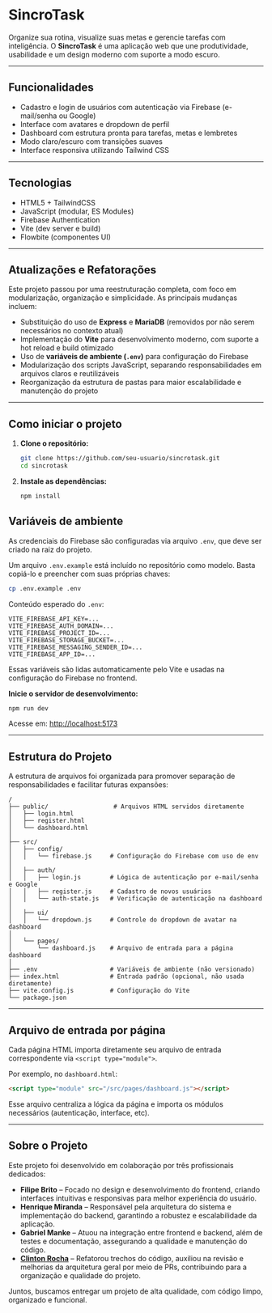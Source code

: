 # SincroTask

Organize sua rotina, visualize suas metas e gerencie tarefas com inteligência. O **SincroTask** é uma aplicação web que une produtividade, usabilidade e um design moderno com suporte a modo escuro.

---

## Funcionalidades

* Cadastro e login de usuários com autenticação via Firebase (e-mail/senha ou Google)
* Interface com avatares e dropdown de perfil
* Dashboard com estrutura pronta para tarefas, metas e lembretes
* Modo claro/escuro com transições suaves
* Interface responsiva utilizando Tailwind CSS

---

## Tecnologias

* HTML5 + TailwindCSS
* JavaScript (modular, ES Modules)
* Firebase Authentication
* Vite (dev server e build)
* Flowbite (componentes UI)

---

## Atualizações e Refatorações

Este projeto passou por uma reestruturação completa, com foco em modularização, organização e simplicidade. As principais mudanças incluem:

* Substituição do uso de **Express** e **MariaDB** (removidos por não serem necessários no contexto atual)
* Implementação do **Vite** para desenvolvimento moderno, com suporte a hot reload e build otimizado
* Uso de **variáveis de ambiente (`.env`)** para configuração do Firebase
* Modularização dos scripts JavaScript, separando responsabilidades em arquivos claros e reutilizáveis
* Reorganização da estrutura de pastas para maior escalabilidade e manutenção do projeto

---

## Como iniciar o projeto

1. **Clone o repositório:**

   ```bash
   git clone https://github.com/seu-usuario/sincrotask.git
   cd sincrotask
   ```

2. **Instale as dependências:**

   ```bash
   npm install
   ```

## Variáveis de ambiente

As credenciais do Firebase são configuradas via arquivo `.env`, que deve ser criado na raiz do projeto.

Um arquivo `.env.example` está incluído no repositório como modelo. Basta copiá-lo e preencher com suas próprias chaves:

```bash
cp .env.example .env
```

Conteúdo esperado do `.env`:

```env
VITE_FIREBASE_API_KEY=...
VITE_FIREBASE_AUTH_DOMAIN=...
VITE_FIREBASE_PROJECT_ID=...
VITE_FIREBASE_STORAGE_BUCKET=...
VITE_FIREBASE_MESSAGING_SENDER_ID=...
VITE_FIREBASE_APP_ID=...
```

Essas variáveis são lidas automaticamente pelo Vite e usadas na configuração do Firebase no frontend.


**Inicie o servidor de desenvolvimento:**

   ```bash
   npm run dev
   ```

Acesse em: [http://localhost:5173](http://localhost:5173)

---

## Estrutura do Projeto

A estrutura de arquivos foi organizada para promover separação de responsabilidades e facilitar futuras expansões:

```
/
├── public/                  # Arquivos HTML servidos diretamente
│   ├── login.html
│   ├── register.html
│   └── dashboard.html
│
├── src/
│   ├── config/
│   │   └── firebase.js     # Configuração do Firebase com uso de env
│
│   ├── auth/
│   │   ├── login.js        # Lógica de autenticação por e-mail/senha e Google
│   │   ├── register.js     # Cadastro de novos usuários
│   │   └── auth-state.js   # Verificação de autenticação na dashboard
│
│   ├── ui/
│   │   └── dropdown.js     # Controle do dropdown de avatar na dashboard
│
│   └── pages/
│       └── dashboard.js    # Arquivo de entrada para a página dashboard
│
├── .env                    # Variáveis de ambiente (não versionado)
├── index.html              # Entrada padrão (opcional, não usada diretamente)
├── vite.config.js          # Configuração do Vite
└── package.json
```

---

## Arquivo de entrada por página

Cada página HTML importa diretamente seu arquivo de entrada correspondente via `<script type="module">`.

Por exemplo, no `dashboard.html`:

```html
<script type="module" src="/src/pages/dashboard.js"></script>
```

Esse arquivo centraliza a lógica da página e importa os módulos necessários (autenticação, interface, etc).

---

## Sobre o Projeto

Este projeto foi desenvolvido em colaboração por três profissionais dedicados:

* **Filipe Brito** – Focado no design e desenvolvimento do frontend, criando interfaces intuitivas e responsivas para melhor experiência do usuário.
* **Henrique Miranda** – Responsável pela arquitetura do sistema e implementação do backend, garantindo a robustez e escalabilidade da aplicação.
* **Gabriel Manke** – Atuou na integração entre frontend e backend, além de testes e documentação, assegurando a qualidade e manutenção do código.
* [**Clinton Rocha**](https://github.com/clintonrocha98) – Refatorou trechos do código, auxiliou na revisão e melhorias da arquitetura geral por meio de PRs, contribuindo para a organização e qualidade do projeto.

Juntos, buscamos entregar um projeto de alta qualidade, com código limpo, organizado e funcional.

